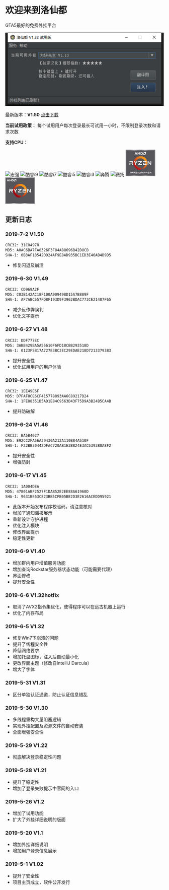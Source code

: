 # 欢迎来到洛仙都
GTA5最好的免费外挂平台

![主界面](mainwindow.png)

 最新版本：**V1.50**
[点击下载](//github.com/luoxiandu/luoxiandu.com/releases/download/1.50/release.exe)

**当前试用政策：**
每个试用用户每次登录最长可试用一小时，不限制登录次数和请求次数

**支持CPU：**

![志强](https://www.intel.cn/content/dam/www/global/badges/badge-xeon.png.rendition.intel.web.84.84.png)
![酷睿i9](https://www.intel.cn/content/dam/www/global/badges/badge-9th-gen-core-i9.png.rendition.intel.web.84.84.png)
![酷睿i7](https://www.intel.cn/content/dam/www/global/badges/badge-9th-gen-core-i7.png.rendition.intel.web.84.84.png)
![酷睿i5](https://www.intel.cn/content/dam/www/global/badges/badge-9th-gen-core-i5.png.rendition.intel.web.84.84.png)
![酷睿i3](https://www.intel.cn/content/dam/www/global/badges/badge-9th-gen-core-i3.png.rendition.intel.web.84.84.png)
![奔腾](https://www.intel.cn/content/dam/www/global/badges/badge-pentium.png.rendition.intel.web.84.84.png)
![赛扬](https://www.intel.cn/content/dam/www/global/badges/badge-celeron.png.rendition.intel.web.84.84.png)
![锐龙线程撕裂者](RyzenTR.png)
![锐龙](Ryzen.png)


## 更新日志
### 2019-7-2 V1.50
```
CRC32: 31C04978
MD5: A0AC6BA7FA8326F3F84A88696B42D8CB
SHA-1: 0B3AF18542D924AF9E8AD935BC1ED3E46AB4B9D5
```
- 修复闪退及崩溃

### 2019-6-30 V1.49
```
CRC32: CD969A2F
MD5: C03B142AC18F100A909498D15A7B889F
SHA-1: AF7ABC557FD8F193D9F3962BDAC773CE21487F65
```
- 减少反作弊误判
- 优化文字提示

### 2019-6-27 V1.48
```
CRC32: DDF777EC
MD5: 3ABB429BA5A55610F6FD18CBB293518D
SHA-1: 0123F5B17A727E3BC2EC29EDAE218D72133793B3
```
- 提升安全性
- 优化试用用户的用户体验

### 2019-6-25 V1.47
```
CRC32: 1EE49E6F
MD5: D7FAF8CE6CF415778893AA6C89217D24
SHA-1: 1FE88351B5AD1E84C9563D43F75D9A3B24B5CA4B
```
- 提升防破解

### 2019-6-24 V1.46
```
CRC32: BA5B4027
MD5: E92CC2FA56A39430A212A110B84A510F
SHA-1: F22BB30442DFAC720AB1E3B824E3AC5393B0A8F2
```
- 提升安全性
- 增强防封

### 2019-6-17 V1.45
```
CRC32: 1A004DEA
MD5: 47801ABF2527F1DAB52E2EE88A61960D
SHA-1: 9631BE63C823BB5CFB05BE2D3E2616ACEDD95921
```
- 此版本开始发布程序校验码，请注意核对
- 增加了通知海报展示
- 重新设计守护进程
- 优化注入模块
- 修改界面提示
- 稳定性更新

### 2019-6-9 V1.40
- 增加群内用户增值服务功能
- 增加查询Rockstar服务器状态功能（可能需要代理）
- 界面修改
- 提升安全性

### 2019-6-6 V1.32hotfix
- 取消了AVX2指令集优化，使得程序可以在远古机器上运行
- 优化了内存布局

### 2019-6-5 V1.32
- 修复Win7下崩溃的问题
- 提升了线程安全性
- 降低网络要求
- 增加托盘图标，注入后自动最小化
- 更改界面主题（修改自IntelliJ Darcula）
- 增大了字体

### 2019-5-31 V1.31
- 区分单独认证通道，防止认证信息错乱

### 2019-5-30 V1.30
- 多线程重构大量阻塞逻辑
- 实现外挂配置及资源文件的自动安装
- 全面增强安全性

### 2019-5-29 V1.22
- 彻底解决登录稳定性问题

### 2019-5-28 V1.21
- 提升了稳定性
- 增加了登录失败提示中官网的入口

### 2019-5-26 V1.2
- 增加了试用功能
- 扩大了外挂详细说明的版面

### 2019-5-20 V1.1
- 增加外挂详细说明
- 增加用户登录信息展示

### 2019-5-1 V1.02
- 提升了安全性
- 项目主页成立，软件公开发行